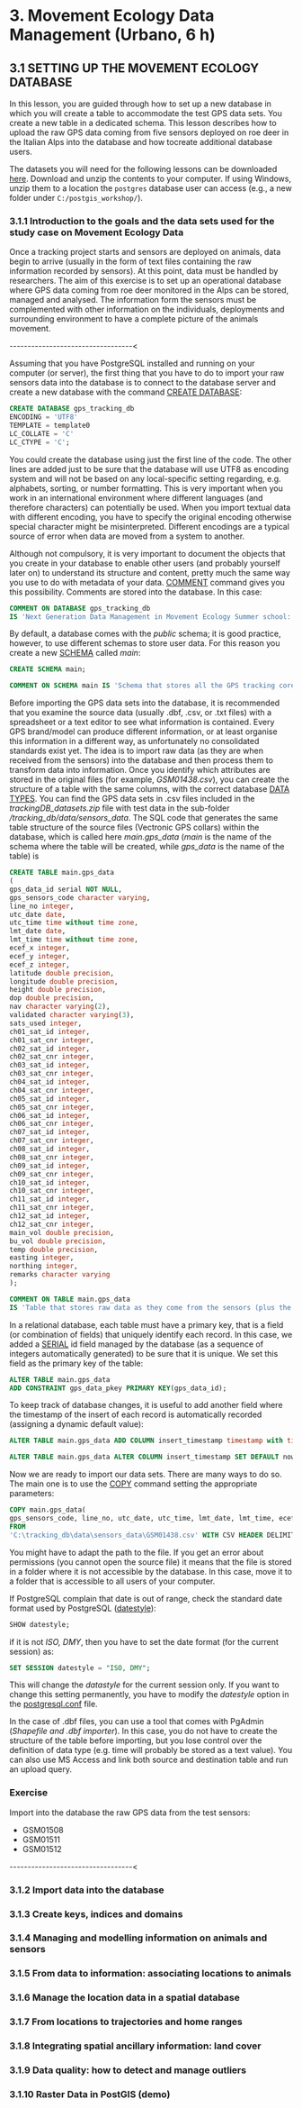 # 3. Movement Ecology Data Management (Urbano, 6 h)
## 3.1 SETTING UP THE MOVEMENT ECOLOGY DATABASE
In this lesson, you are guided through how to set up a new database in which you will create a table to accommodate the test GPS data sets. You create a new table in a dedicated schema. This lesson describes how to upload the raw GPS data coming from five sensors deployed on roe deer in the Italian Alps into the database and how tocreate additional database users.

The datasets you will need for the following lessons can be downloaded
[here](https://github.com/feurbano/data_management_2018/tree/master/data/tracking_db.zip). Download and unzip the contents to your computer. If using Windows, unzip them to a location the `postgres` database user can access (e.g., a new folder under `C:/postgis_workshop/`).

### 3.1.1 Introduction to the goals and the data sets used for the study case on Movement Ecology Data
Once a tracking project starts and sensors are deployed on animals, data begin to arrive (usually in the form of text files containing the raw information recorded by sensors). At this point, data must be handled by researchers. The aim of this exercise is to set up an operational database where GPS data coming from roe deer monitored in the Alps can be stored, managed and analysed. The information form the sensors must be complemented with other information on the individuals, deployments and surrounding environment to have a complete picture of the animals movement.



----------------------------------<

Assuming that you have PostgreSQL installed and running on your
computer (or server), the first thing that you have to do to import
your raw sensors data into the database is to connect to the database
server and create a new database with the
command [CREATE DATABASE](http://www.postgresql.org/docs/devel/static/sql-createdatabase.html):

```sql
CREATE DATABASE gps_tracking_db
ENCODING = 'UTF8'
TEMPLATE = template0
LC_COLLATE = 'C'
LC_CTYPE = 'C';
```

You could create the database using just the first line of the
code. The other lines are added just to be sure that the database will
use UTF8 as encoding system and will not be based on any
local-specific setting regarding, e.g. alphabets, sorting, or number
formatting. This is very important when you work in an international
environment where different languages (and therefore characters) can
potentially be used. When you import textual data with different
encoding, you have to specify the original encoding otherwise special
character might be misinterpreted. Different encodings are a typical
source of error when data are moved from a system to another.

Although not compulsory, it is very important to document the objects
that you create in your database to enable other users (and probably
yourself later on) to understand its structure and content, pretty
much the same way you use to do with metadata of your
data. [COMMENT](http://www.postgresql.org/docs/devel/static/sql-comment.html)
command gives you this possibility. Comments are stored into the
database. In this case:

```sql
COMMENT ON DATABASE gps_tracking_db   
IS 'Next Generation Data Management in Movement Ecology Summer school: my database.'; 
```

By default, a database comes with the *public* schema; it is good
practice, however, to use different schemas to store user data. For
this reason you create a new
[SCHEMA](http://www.postgresql.org/docs/devel/static/sql-createschema.html)
called *main*:

```sql
CREATE SCHEMA main;
```

```sql
COMMENT ON SCHEMA main IS 'Schema that stores all the GPS tracking core data.'; 
```

Before importing the GPS data sets into the database, it is
recommended that you examine the source data (usually .dbf, .csv, or
.txt files) with a spreadsheet or a text editor to see what
information is contained. Every GPS brand/model can produce different
information, or at least organise this information in a different way,
as unfortunately no consolidated standards exist yet. The idea is to
import raw data (as they are when received from the sensors) into the
database and then process them to transform data into
information. Once you identify which attributes are stored in the
original files (for example, *GSM01438.csv*), you can create the
structure of a table with the same columns, with the correct database
[DATA TYPES](http://www.postgresql.org/docs/devel/static/datatype.html). You
can find the GPS data sets in .csv files included in the
*trackingDB\_datasets.zip* file with test data in the sub-folder
*/tracking\_db/data/sensors\_data*. The SQL code that generates the
same table structure of the source files (Vectronic GPS collars)
within the database, which is called here *main.gps\_data* (*main* is
the name of the schema where the table will be created, while
*gps\_data* is the name of the table) is

```sql
CREATE TABLE main.gps_data 
( 
gps_data_id serial NOT NULL, 
gps_sensors_code character varying, 
line_no integer, 
utc_date date, 
utc_time time without time zone, 
lmt_date date, 
lmt_time time without time zone, 
ecef_x integer, 
ecef_y integer, 
ecef_z integer, 
latitude double precision, 
longitude double precision, 
height double precision, 
dop double precision, 
nav character varying(2), 
validated character varying(3), 
sats_used integer, 
ch01_sat_id integer, 
ch01_sat_cnr integer, 
ch02_sat_id integer, 
ch02_sat_cnr integer, 
ch03_sat_id integer, 
ch03_sat_cnr integer, 
ch04_sat_id integer, 
ch04_sat_cnr integer, 
ch05_sat_id integer, 
ch05_sat_cnr integer, 
ch06_sat_id integer, 
ch06_sat_cnr integer, 
ch07_sat_id integer, 
ch07_sat_cnr integer, 
ch08_sat_id integer, 
ch08_sat_cnr integer, 
ch09_sat_id integer, 
ch09_sat_cnr integer, 
ch10_sat_id integer, 
ch10_sat_cnr integer, 
ch11_sat_id integer, 
ch11_sat_cnr integer, 
ch12_sat_id integer, 
ch12_sat_cnr integer, 
main_vol double precision, 
bu_vol double precision, 
temp double precision, 
easting integer, 
northing integer, 
remarks character varying 
); 
```

```sql
COMMENT ON TABLE main.gps_data 
IS 'Table that stores raw data as they come from the sensors (plus the ID of the sensor).'; 
```

In a relational database, each table must have a primary key, that is
a field (or combination of fields) that uniquely identify each
record. In this case, we added a
[SERIAL](http://www.postgresql.org/docs/devel/static/sql-createsequence.html)
id field managed by the database (as a sequence of integers
automatically generated) to be sure that it is unique. We set this
field as the primary key of the table:

```sql
ALTER TABLE main.gps_data 
ADD CONSTRAINT gps_data_pkey PRIMARY KEY(gps_data_id); 
```

To keep track of database changes, it is useful to add another field
where the timestamp of the insert of each record is automatically
recorded (assigning a dynamic default value):

```sql
ALTER TABLE main.gps_data ADD COLUMN insert_timestamp timestamp with time zone; 
```

```sql
ALTER TABLE main.gps_data ALTER COLUMN insert_timestamp SET DEFAULT now(); 
```

Now we are ready to import our data sets. There are many ways to do
so. The main one is to use the
[COPY](http://www.postgresql.org/docs/devel/static/sql-copy.html)
command setting the appropriate parameters:

```sql
COPY main.gps_data( 
gps_sensors_code, line_no, utc_date, utc_time, lmt_date, lmt_time, ecef_x, ecef_y, ecef_z, latitude, longitude, height, dop, nav, validated, sats_used, ch01_sat_id, ch01_sat_cnr, ch02_sat_id, ch02_sat_cnr, ch03_sat_id, ch03_sat_cnr, ch04_sat_id, ch04_sat_cnr, ch05_sat_id, ch05_sat_cnr, ch06_sat_id, ch06_sat_cnr, ch07_sat_id, ch07_sat_cnr, ch08_sat_id, ch08_sat_cnr, ch09_sat_id, ch09_sat_cnr, ch10_sat_id, ch10_sat_cnr, ch11_sat_id, ch11_sat_cnr, ch12_sat_id, ch12_sat_cnr, main_vol, bu_vol, temp, easting, northing, remarks) 
FROM 
'C:\tracking_db\data\sensors_data\GSM01438.csv' WITH CSV HEADER DELIMITER ';'; 
```

You might have to adapt the path to the file. If you get an error
about permissions (you cannot open the source file) it means that the
file is stored in a folder where it is not accessible by the
database. In this case, move it to a folder that is accessible to all
users of your computer.

If PostgreSQL complain that date is out of range, check the standard
date format used by PostgreSQL
([datestyle](http://www.postgresql.org/docs/devel/static/runtime-config-client.html#GUC-DATESTYLE)):

```sql
SHOW datestyle; 
```

if it is not *ISO, DMY*, then you have to set the date format (for the
current session) as:

```sql
SET SESSION datestyle = "ISO, DMY"; 
```

This will change the *datastyle* for the current session only. If you
want to change this setting permanently, you have to modify the
*datestyle* option in the
[postgresql.conf](http://www.postgresql.org/docs/devel/static/config-setting.html#CONFIG-SETTING-CONFIGURATION-FILE)
file.

In the case of .dbf files, you can use a tool that comes with PgAdmin
(*Shapefile and .dbf importer*). In this case, you do not have to
create the structure of the table before importing, but you lose
control over the definition of data type (e.g. time will probably be
stored as a text value). You can also use MS Access and link both
source and destination table and run an upload query.


### Exercise

Import into the database the raw GPS data from the test sensors:

-   GSM01508
-   GSM01511
-   GSM01512

----------------------------------<



### 3.1.2 Import data into the database
### 3.1.3 Create keys, indices and domains
### 3.1.4 Managing and modelling information on animals and sensors
### 3.1.5 From data to information: associating locations to animals
### 3.1.6 Manage the location data in a spatial database
### 3.1.7 From locations to trajectories and home ranges
### 3.1.8 Integrating spatial ancillary information: land cover
### 3.1.9 Data quality: how to detect and manage outliers
### 3.1.10 Raster Data in PostGIS (demo)